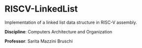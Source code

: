 # RISCV-LinkedList
Implementation of a linked list data structure in RISC-V assembly.

**Discipline**: Computers Architecture and Organization

**Professor**: Sarita Mazzini Bruschi
